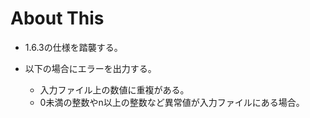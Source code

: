 # About This

* 1.6.3の仕様を踏襲する。

* 以下の場合にエラーを出力する。
    * 入力ファイル上の数値に重複がある。
    * 0未満の整数やn以上の整数など異常値が入力ファイルにある場合。

